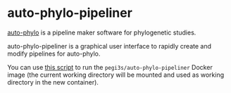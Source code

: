 # auto-phylo-pipeliner

[auto-phylo](http://evolution6.i3s.up.pt/static/auto-phylo/v2/docs/) is a pipeline maker software for phylogenetic studies.

auto-phylo-pipeliner is a graphical user interface to rapidly create and modify pipelines for auto-phylo.

You can use [this script](https://raw.githubusercontent.com/pegi3s/auto-phylo-pipeliner/master/resources/run-docker.sh) to run the `pegi3s/auto-phylo-pipeliner` Docker image (the current working directory will be mounted and used as working directory in the new container).
